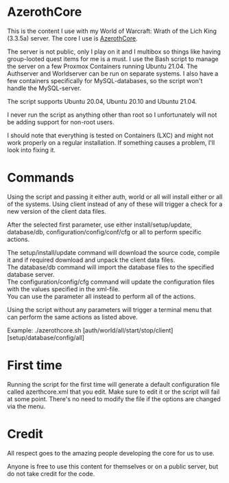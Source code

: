 # AzerothCore
This is the content I use with my World of Warcraft: Wrath of the Lich King (3.3.5a) server. The core I use is [AzerothCore](https://github.com/azerothcore/azerothcore-wotlk).

The server is not public, only I play on it and I multibox so things like having group-looted quest items for me is a must. I use the Bash script to manage the server on a few Proxmox Containers running Ubuntu 21.04. The Authserver and Worldserver can be run on separate systems. I also have a few containers specifically for MySQL-databases, so the script won't handle the MySQL-server.

The script supports Ubuntu 20.04, Ubuntu 20.10 and Ubuntu 21.04.

I never run the script as anything other than root so I unfortunately will not be adding support for non-root users.

I should note that everything is tested on Containers (LXC) and might not work properly on a regular installation. If something causes a problem, I'll look into fixing it.

# Commands
Using the script and passing it either auth, world or all will install either or all of the systems. Using client instead of any of these will trigger a check for a new version of the client data files.

After the selected first parameter, use either install/setup/update, database/db, configuration/config/conf/cfg or all to perform specific actions.

The setup/install/update command will download the source code, compile it and if required download and unpack the client data files.  
The database/db command will import the database files to the specified database server.  
The configuration/config/cfg command will update the configuration files with the values specified in the xml-file.  
You can use the parameter all instead to perform all of the actions.

Using the script without any parameters will trigger a terminal menu that can perform the same actions as listed above.

Example: ./azerothcore.sh [auth/world/all/start/stop/client] [setup/database/config/all]

# First time
Running the script for the first time will generate a default configuration file called azerthcore.xml that you edit. Make sure to edit it or the script will fail at some point. There's no need to modify the file if the options are changed via the menu.

# Credit
All respect goes to the amazing people developing the core for us to use.

Anyone is free to use this content for themselves or on a public server, but do not take credit for the code.
